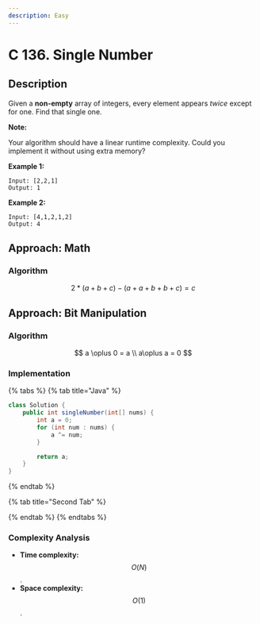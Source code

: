 ```yaml
---
description: Easy
---
```


# C 136. Single Number

## Description

Given a **non-empty** array of integers, every element appears _twice_ except for one. Find that single one.

**Note:**

Your algorithm should have a linear runtime complexity. Could you implement it without using extra memory?

**Example 1:**

```text
Input: [2,2,1]
Output: 1
```

**Example 2:**

```text
Input: [4,1,2,1,2]
Output: 4
```

## Approach: Math

### Algorithm

$$
2 * (a + b + c) - (a + a + b + b + c) = c
$$

## Approach: Bit Manipulation

### Algorithm

$$
a \oplus 0 = a \\ a\oplus a = 0
$$

### Implementation

{% tabs %}
{% tab title="Java" %}
```java
class Solution {
    public int singleNumber(int[] nums) {
        int a = 0;
        for (int num : nums) {
            a ^= num;
        }

        return a;
    }
}
```
{% endtab %}

{% tab title="Second Tab" %}

{% endtab %}
{% endtabs %}

### Complexity Analysis

* **Time complexity:** $$O(N)$$.
* **Space complexity:** $$O(1)$$.

